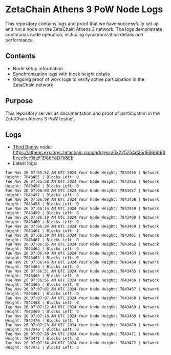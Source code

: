 # ZetaChain Athens 3 PoW Node Logs
This repository contains logs and proof that we have successfully set up and run a node on the ZetaChain Athens 3 network. The logs demonstrate continuous node operation, including synchronization details and performance.

## Contents
- Node setup information
- Synchronization logs with block height details
- Ongoing proof of work logs to verify active participation in the ZetaChain network

## Purpose
This repository serves as documentation and proof of participation in the ZetaChain Athens 3 PoW testnet.

## Logs

- [Third Bunny](https://thirdbunny.xyz/) node: https://athens.explorer.zetachain.com/address/0x225254d35dE666064Eccc5ce16eF1D8bF8D7b5EE
- Latest logs:
```
Tue Nov 26 07:05:52 AM UTC 2024 Your Node Height: 7843455 | Network Height: 7843455 | Blocks Left: 0
Tue Nov 26 07:05:58 AM UTC 2024 Your Node Height: 7843456 | Network Height: 7843456 | Blocks Left: 0
Tue Nov 26 07:06:03 AM UTC 2024 Your Node Height: 7843457 | Network Height: 7843457 | Blocks Left: 0
Tue Nov 26 07:06:08 AM UTC 2024 Your Node Height: 7843458 | Network Height: 7843458 | Blocks Left: 0
Tue Nov 26 07:06:14 AM UTC 2024 Your Node Height: 7843459 | Network Height: 7843459 | Blocks Left: 0
Tue Nov 26 07:06:19 AM UTC 2024 Your Node Height: 7843460 | Network Height: 7843460 | Blocks Left: 0
Tue Nov 26 07:06:24 AM UTC 2024 Your Node Height: 7843460 | Network Height: 7843461 | Blocks Left: 1
Tue Nov 26 07:06:30 AM UTC 2024 Your Node Height: 7843461 | Network Height: 7843461 | Blocks Left: 0
Tue Nov 26 07:06:35 AM UTC 2024 Your Node Height: 7843462 | Network Height: 7843462 | Blocks Left: 0
Tue Nov 26 07:06:40 AM UTC 2024 Your Node Height: 7843463 | Network Height: 7843463 | Blocks Left: 0
Tue Nov 26 07:06:46 AM UTC 2024 Your Node Height: 7843464 | Network Height: 7843464 | Blocks Left: 0
Tue Nov 26 07:06:51 AM UTC 2024 Your Node Height: 7843465 | Network Height: 7843465 | Blocks Left: 0
Tue Nov 26 07:06:56 AM UTC 2024 Your Node Height: 7843466 | Network Height: 7843466 | Blocks Left: 0
Tue Nov 26 07:07:02 AM UTC 2024 Your Node Height: 7843467 | Network Height: 7843467 | Blocks Left: 0
Tue Nov 26 07:07:07 AM UTC 2024 Your Node Height: 7843468 | Network Height: 7843468 | Blocks Left: 0
Tue Nov 26 07:07:12 AM UTC 2024 Your Node Height: 7843469 | Network Height: 7843469 | Blocks Left: 0
Tue Nov 26 07:07:18 AM UTC 2024 Your Node Height: 7843469 | Network Height: 7843470 | Blocks Left: 1
Tue Nov 26 07:07:23 AM UTC 2024 Your Node Height: 7843470 | Network Height: 7843470 | Blocks Left: 0
Tue Nov 26 07:07:28 AM UTC 2024 Your Node Height: 7843471 | Network Height: 7843471 | Blocks Left: 0
Tue Nov 26 07:07:34 AM UTC 2024 Your Node Height: 7843472 | Network Height: 7843472 | Blocks Left: 0
```
